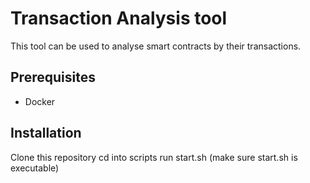 # Transaction Analysis tool
This tool can be used to analyse smart contracts by their transactions.

## Prerequisites
- Docker

## Installation
Clone this repository
cd into scripts
run start.sh (make sure start.sh is executable)

